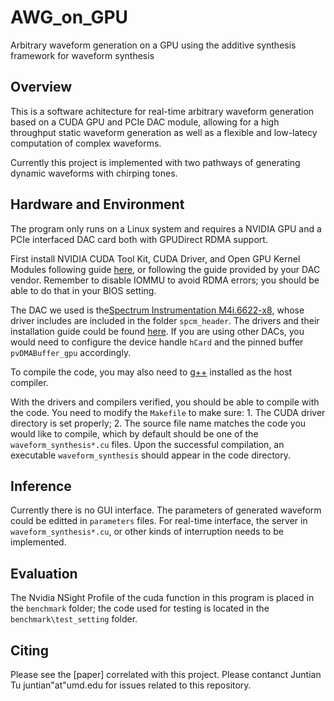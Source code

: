 # AWG_on_GPU
 Arbitrary waveform generation on a GPU using the additive synthesis framework for waveform synthesis

## Overview

This is a software achitecture for real-time arbitrary waveform generation based on a CUDA GPU and PCIe DAC module, allowing for a high throughput static waveform generation as well as a flexible and low-latecy computation of complex waveforms. 

Currently this project is implemented with two pathways of generating dynamic waveforms with chirping tones. 

## Hardware and Environment

The program only runs on a Linux system and requires a NVIDIA GPU and a PCIe interfaced DAC card both with GPUDirect RDMA support.

First install NVIDIA CUDA Tool  Kit, CUDA Driver, and Open GPU Kernel Modules following guide [here](https://docs.nvidia.com/cuda/cuda-installation-guide-linux/index.html), or following the guide provided by your DAC vendor. Remember to disable IOMMU to avoid RDMA errors; you should be able to do that in your BIOS setting.

The DAC we used is the[Spectrum Instrumentation M4i.6622-x8](https://spectrum-instrumentation.com/products/details/M4i6622-x8.php), whose driver includes are included in the folder `spcm_header`. The drivers and their installation guide could be found [here](https://spectrum-instrumentation.com/support/downloads.php). If you are using other DACs, you would need to configure the device handle `hCard` and the pinned buffer `pvDMABuffer_gpu` accordingly.

To compile the code, you may also need to [g++](https://gcc.gnu.org/) installed as the host compiler.

With the drivers and compilers verified, you should be able to compile with the code. You need to modify the `Makefile` to make sure: 1. The CUDA driver directory is set properly; 2. The source file name matches the code you would like to compile, which by default should be one of the `waveform_synthesis*.cu` files. Upon the successful compilation, an executable `waveform_synthesis` should appear in the code directory.


## Inference

Currently there is no GUI interface. The parameters of generated waveform could be editted in `parameters` files. For real-time interface, the server in `waveform_synthesis*.cu`, or other kinds of interruption needs to be implemented.

## Evaluation

The Nvidia NSight Profile of the cuda function in this program is placed in the `benchmark` folder; the code used for testing is located in the `benchmark\test_setting` folder.

## Citing

Please see the [paper] correlated with this project. Please contanct Juntian Tu juntian"at"umd.edu for issues related to this repository.
